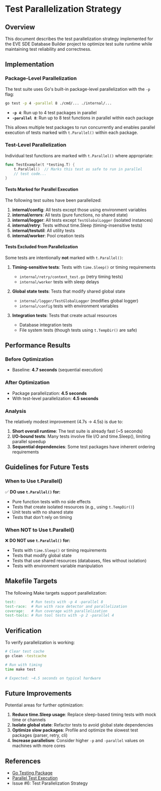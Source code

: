 # Test Parallelization Strategy

## Overview

This document describes the test parallelization strategy implemented for the EVE SDE Database Builder project to optimize test suite runtime while maintaining test reliability and correctness.

## Implementation

### Package-Level Parallelization

The test suite uses Go's built-in package-level parallelization with the `-p` flag:

```bash
go test -p 4 -parallel 8 ./cmd/... ./internal/...
```

- **`-p 4`**: Run up to 4 test packages in parallel
- **`-parallel 8`**: Run up to 8 test functions in parallel within each package

This allows multiple test packages to run concurrently and enables parallel execution of tests marked with `t.Parallel()` within each package.

### Test-Level Parallelization

Individual test functions are marked with `t.Parallel()` where appropriate:

```go
func TestExample(t *testing.T) {
    t.Parallel()  // Marks this test as safe to run in parallel
    // test code...
}
```

#### Tests Marked for Parallel Execution

The following test suites have been parallelized:

1. **internal/config**: All tests except those using environment variables
2. **internal/errors**: All tests (pure functions, no shared state)
3. **internal/logger**: All tests except `TestGlobalLogger` (isolated instances)
4. **internal/retry**: Tests without time.Sleep (timing-insensitive tests)
5. **internal/testutil**: All utility tests
6. **internal/worker**: Pool creation tests

#### Tests Excluded from Parallelization

Some tests are intentionally **not** marked with `t.Parallel()`:

1. **Timing-sensitive tests**: Tests with `time.Sleep()` or timing requirements
   - `internal/retry/context_test.go` (retry timing tests)
   - `internal/worker` tests with sleep delays

2. **Global state tests**: Tests that modify shared global state
   - `internal/logger/TestGlobalLogger` (modifies global logger)
   - `internal/config` tests with environment variables

3. **Integration tests**: Tests that create actual resources
   - Database integration tests
   - File system tests (though tests using `t.TempDir()` are safe)

## Performance Results

### Before Optimization
- Baseline: **4.7 seconds** (sequential execution)

### After Optimization
- Package parallelization: **4.5 seconds**
- With test-level parallelization: **4.5 seconds**

### Analysis

The relatively modest improvement (4.7s → 4.5s) is due to:

1. **Short overall runtime**: The test suite is already fast (~5 seconds)
2. **I/O-bound tests**: Many tests involve file I/O and time.Sleep(), limiting parallel speedup
3. **Sequential dependencies**: Some test packages have inherent ordering requirements

## Guidelines for Future Tests

### When to Use t.Parallel()

✅ **DO use `t.Parallel()` for:**
- Pure function tests with no side effects
- Tests that create isolated resources (e.g., using `t.TempDir()`)
- Unit tests with no shared state
- Tests that don't rely on timing

### When NOT to Use t.Parallel()

❌ **DO NOT use `t.Parallel()` for:**
- Tests with `time.Sleep()` or timing requirements
- Tests that modify global state
- Tests that use shared resources (databases, files without isolation)
- Tests with environment variable manipulation

## Makefile Targets

The following Make targets support parallelization:

```makefile
test:       # Run tests with -p 4 -parallel 8
test-race:  # Run with race detector and parallelization
coverage:   # Run coverage with parallelization
test-tools: # Run tool tests with -p 2 -parallel 4
```

## Verification

To verify parallelization is working:

```bash
# Clear test cache
go clean -testcache

# Run with timing
time make test

# Expected: ~4.5 seconds on typical hardware
```

## Future Improvements

Potential areas for further optimization:

1. **Reduce time.Sleep usage**: Replace sleep-based timing tests with mock time or channels
2. **Isolate global state**: Refactor tests to avoid global state dependencies
3. **Optimize slow packages**: Profile and optimize the slowest test packages (parser, retry, cli)
4. **Increase parallelism**: Consider higher `-p` and `-parallel` values on machines with more cores

## References

- [Go Testing Package](https://pkg.go.dev/testing)
- [Parallel Test Execution](https://go.dev/blog/subtests)
- Issue #6: Test Parallelization Strategy
